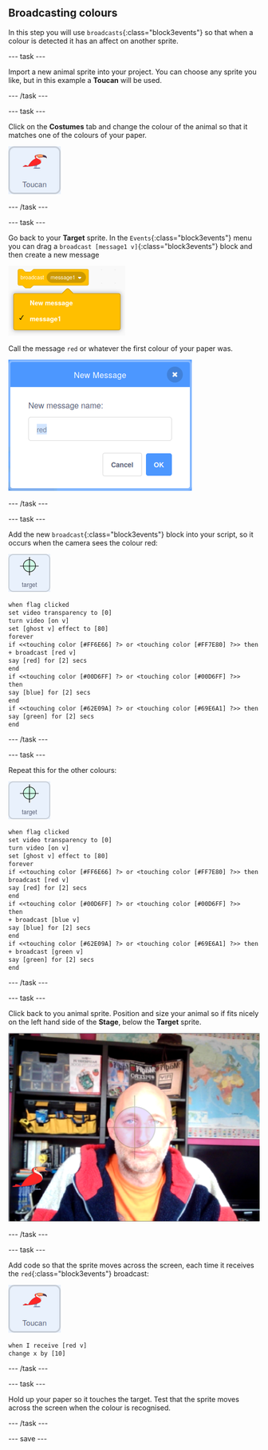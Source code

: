 ## Broadcasting colours

In this step you will use `broadcasts`{:class="block3events"} so that when a colour is detected it has an affect on another sprite.

--- task ---

Import a new animal sprite into your project. You can choose any sprite you like, but in this example a **Toucan** will be used.

--- /task ---

--- task ---

Click on the **Costumes** tab and change the colour of the animal so that it matches one of the colours of your paper.

![image of the toucan sprite](images/animal-sprite.png)

--- /task ---

--- task ---

Go back to your **Target** sprite. In the `Events`{:class="block3events"} menu you can drag a `broadcast [message1 v]`{:class="block3events"} block and then create a new message

![image of the menu selection for a broadcast block](images/new-message.png)

Call the message `red` or whatever the first colour of your paper was.

![image showing the naming dialogue box, with red typed in](images/message-red.png)

--- /task ---

--- task ---

Add the new `broadcast`{:class="block3events"} block into your script, so it occurs when the camera sees the colour red:

![image of target sprite](images/target-sprite.png)

```blocks3
when flag clicked
set video transparency to [0]
turn video [on v]
set [ghost v] effect to [80]
forever
if <<touching color [#FF6E66] ?> or <touching color [#FF7E80] ?>> then
+ broadcast [red v]
say [red] for [2] secs
end
if <<touching color [#00D6FF] ?> or <touching color [#00D6FF] ?>>  then
say [blue] for [2] secs
end
if <<touching color [#62E09A] ?> or <touching color [#69E6A1] ?>> then
say [green] for [2] secs
end
``` 

--- /task ---

--- task ---

Repeat this for the other colours:

![image of target sprite](images/target-sprite.png)

```blocks3
when flag clicked
set video transparency to [0]
turn video [on v]
set [ghost v] effect to [80]
forever
if <<touching color [#FF6E66] ?> or <touching color [#FF7E80] ?>> then
broadcast [red v]
say [red] for [2] secs
end
if <<touching color [#00D6FF] ?> or <touching color [#00D6FF] ?>>  then
+ broadcast [blue v]
say [blue] for [2] secs
end
if <<touching color [#62E09A] ?> or <touching color [#69E6A1] ?>> then
+ broadcast [green v]
say [green] for [2] secs
end
```
--- /task ---

--- task ---

Click back to you animal sprite. Position and size your animal so if fits nicely on the left hand side of the **Stage**, below the **Target** sprite.

![image showing animal sprite on lower left hand side of the stage](images/sprite-on-stage.png)

--- /task ---

--- task ---

Add code so that the sprite moves across the screen, each time it receives the `red`{:class="block3events"} broadcast:

![image of the toucan sprite](images/animal-sprite.png)

```blocks3
when I receive [red v]
change x by [10]
```

--- /task ---

--- task ---

Hold up your paper so it touches the target. Test that the sprite moves across the screen when the colour is recognised.

--- /task ---

--- save ---





